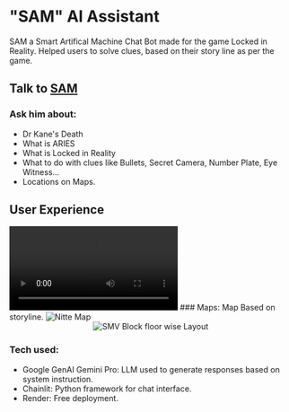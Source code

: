 # "SAM" AI Assistant
SAM a Smart Artifical Machine Chat Bot made for the game Locked in Reality.
Helped users to solve clues, based on their story line as per the game.

## Talk to [SAM](https://lockedinrealitysam.onrender.com/)
### Ask him about:
- Dr Kane's Death
- What is ARIES
- What is Locked in Reality
- What to do with clues like Bullets, Secret Camera, Number Plate, Eye Witness...
- Locations on Maps.

## User Experience
<video>
<source src="https://github.com/iamrajharshit/LockedinReality-SAM/blob/main/video/chat%20experience.mov">
</video>
### Maps:
Map Based on storyline.

<img src="https://github.com/iamrajharshit/LockedinReality-SAM/blob/main/maps/Nitte%20map.png" alt="Nitte Map" title="Nitte Map">
<center><img src="https://github.com/iamrajharshit/LockedinReality-SAM/blob/main/maps/SMV%20block%20map.png" alt="SMV Block floor wise Layout" title="SMV Block floor wise Layout"></center>

### Tech used:
- Google GenAI Gemini Pro: LLM used to generate responses based on system instruction.
- Chainlit: Python framework for chat interface.
- Render: Free deployment.
